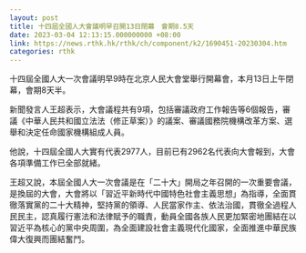 ```yaml
---
layout: post
title: 十四屆全國人大會議明早召開13日閉幕　會期8.5天
date: 2023-03-04 12:13:15.000000000 +08:00
link: https://news.rthk.hk/rthk/ch/component/k2/1690451-20230304.htm
categories: rthk
---
```


十四屆全國人大一次會議明早9時在北京人民大會堂舉行開幕會，本月13日上午閉幕，會期8天半。

新聞發言人王超表示，大會議程共有9項，包括審議政府工作報告等6個報告，審議《中華人民共和國立法法（修正草案）》的議案、審議國務院機構改革方案、選舉和決定任命國家機構組成人員。

他說，十四屆全國人大實有代表2977人，目前已有2962名代表向大會報到，大會各項準備工作已全部就緒。

王超又說，本屆全國人大一次會議是在「二十大」開局之年召開的一次重要會議，是換屆的大會，大會將以「習近平新時代中國特色社會主義思想」為指導，全面貫徹落實黨的二十大精神，堅持黨的領導、人民當家作主、依法治國，貫徹全過程人民民主，認真履行憲法和法律賦予的職責，動員全國各族人民更加緊密地團結在以習近平為核心的黨中央周圍，為全面建設社會主義現代化國家，全面推進中華民族偉大復興而團結奮鬥。
